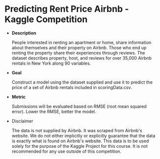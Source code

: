 # Predicting Rent Price Airbnb - Kaggle Competition
* **Description**

    People interested in renting an apartment or home, share information about themselves and their property on Airbnb. Those who end up renting the property 
    share their experiences through reviews. The dataset describes property, host, and reviews for over 35,000 Airbnb rentals in New York along 90 variables.

* **Goal**
 
    Construct a model using the dataset supplied and use it to predict the price of a set of Airbnb rentals included in scoringData.csv.

* **Metric**
   
    Submissions will be evaluated based on RMSE (root mean squared error). Lower the RMSE, better the model.

* Disclaimer

  The data is not supplied by Airbnb. It was scraped from Airbnb's website. We do not either implicitly or 
  explicitly guarantee that the data is exactly what is found on Airbnb's website. This data is to be used solely for the purpose 
  of the Kaggle Project for this course. It is not recommended for any use outside of this competition.
